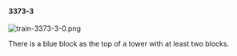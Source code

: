 #### 3373-3
![train-3373-3-0.png](https://github.com/lil-lab/nlvr/raw/master/nlvr/train/images/9/train-3373-3-0.png "train-3373-3-0.png")

There is a blue block as the top of a tower with at least two blocks.